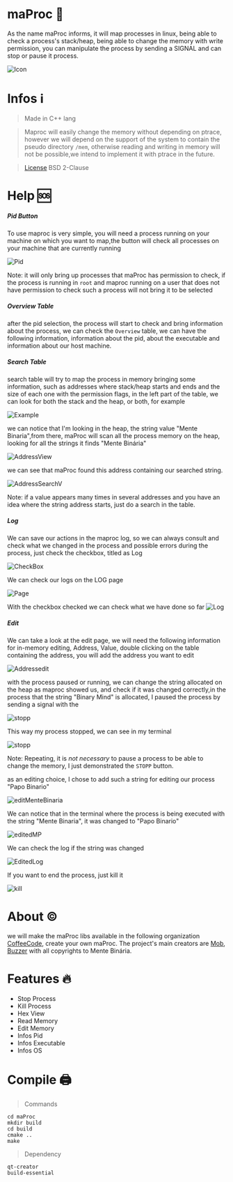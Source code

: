 # maProc 🐉
As the name maProc informs, it will map processes in linux, being able  to check a process's stack/heap, being able to change the memory with write permission,  you can manipulate the process by sending a SIGNAL and can stop or pause it process.

![Icon](src/assets/maProc.png)


# Infos ℹ️
> Made in C++ lang

> Maproc will easily change the memory without depending on ptrace, however we will depend on the support of the system to contain the pseudo directory `/mem`, otherwise reading and writing in memory will not be possible,we intend to implement it with ptrace in the future.

> [License](LICENSE) BSD 2-Clause


# Help 🆘

##### Pid Button
To use maproc is very simple, you will need a process running on your machine on which you want to map,the button will check all processes on your machine that are currently running

![Pid](assets/pid.jpg) 

Note: it will only bring up processes that maProc has permission to check, if the process is running in `root` and maproc running on a user that does not have permission to check such a process will not bring it to be selected

##### Overview Table
after the pid selection, the process will start to check and bring information about the process, we can check the `Overview` table, we can have the following information, information about the pid, about the executable and information about our host machine.

##### Search Table

search table will try to map the process in memory
bringing some information, such as addresses where stack/heap starts and ends and the size of each one with the permission flags, in the left part of the table, we can look for both the stack and the heap, or both, for example

![Example](assets/search.jpg) 

we can notice that I'm looking in the heap, the string value "Mente Binaria",from there, maProc will scan all the process memory on the heap, looking for all the strings it finds "Mente Binária"

![AddressView](assets/viewAddress.jpg) 

we can see that maProc found this address containing our searched string. 

![AddressSearchV](assets/addressSearchV.jpg)

Note: if a value appears many times in several addresses and you have an idea where the string address starts, just do a search in the table.

##### Log 

We can save our actions in the maproc log, so we can always consult and check what we changed in the process and possible errors during the process, just check the checkbox, titled as Log

![CheckBox](assets/checkBoxLog.jpg)

We can check our logs on the LOG page 

![Page](assets/pageLog.jpg)


With the checkbox checked we can check what we have done so far
![Log](assets/log.jpg)


##### Edit

We can take a look at the edit page, we will need the following information for in-memory editing, Address, Value, double clicking on the table containing the address, you will add the address you want to edit 

![Addressedit](assets/addressEdit.jpg) 

with the process paused or running, we can change the string allocated on the heap as maproc showed us, and check if it was changed correctly,in the process that the string "Binary Mind" is allocated, I paused the process by sending a signal with the
 
![stopp](assets/stopp.jpg)

This way my process stopped, we can see in my terminal

![stopp](assets/sstopTerminal.jpg)


Note: Repeating, it is *not necessary* to pause a process to be able to change the memory, I just demonstrated the `STOPP` button.


as an editing choice, I chose to add such a string for editing our process "Papo Binario"

![editMenteBinaria](assets/editValueAddress.jpg)


We can notice that in the terminal where the process is being executed with the string "Mente Binaria", it was changed to "Papo Binario"

![editedMP](assets/editedMP.jpg)

We can check the log if the string was changed

![EditedLog](assets/editedLog.jpg)

If you want to end the process, just kill it 

![kill](assets/kill.jpg)

# About ©️ 
we will make the maProc libs available in the following organization [CoffeeCode](https://github.com/0xc0ffeec0de), create your own maProc.
The project's main creators are [Mob](https://github.com/VitorMob), [Buzzer](https://github.com/AandersonL) with all copyrights to Mente Binária.


# Features 🔥

* Stop Process 
* Kill Process
* Hex View
* Read Memory
* Edit Memory
* Infos Pid
* Infos Executable
* Infos OS

# Compile 🖨️

> Commands 
 
    cd maProc
    mkdir build
    cd build
    cmake ..
    make


> Dependency
 
    qt-creator
    build-essential

